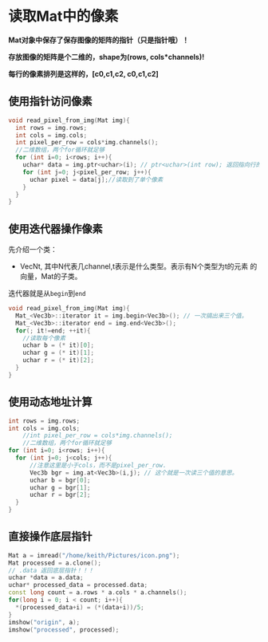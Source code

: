 # 读取Mat中的像素
**Mat对象中保存了保存图像的矩阵的指针（只是指针哦）！**

**存放图像的矩阵是个二维的，shape为(rows, cols*channels)!**

**每行的像素排列是这样的，[c0,c1,c2, c0,c1,c2]**

## 使用指针访问像素
```c++
void read_pixel_from_img(Mat img){
  int rows = img.rows;
  int cols = img.cols;
  int pixel_per_row = cols*img.channels();
  //二维数组，两个for循环就足够
  for (int i=0; i<rows; i++){
    uchar* data = img.ptr<uchar>(i); // ptr<uchar>(int row); 返回指向行的指针
    for (int j=0; j<pixel_per_row; j++){
      uchar pixel = data[j];//读取到了单个像素
    }
  }
}
```

## 使用迭代器操作像素
先介绍一个类：

- VecNt, 其中N代表几channel,t表示是什么类型。表示有N个类型为t的元素 的 向量，Mat的子类。

迭代器就是从`begin`到`end`
```c++
void read_pixel_from_img(Mat img){
  Mat_<Vec3b>::iterator it = img.begin<Vec3b>(); // 一次搞出来三个值。
  Mat_<Vec3b>::iterator end = img.end<Vec3b>();
  for(; it!=end; ++it){
    //读取每个像素
    uchar b = (* it)[0];
    uchar g = (* it)[1];
    uchar r = (* it)[2];
  }
}
```

## 使用动态地址计算
```c++
int rows = img.rows;
int cols = img.cols;
    //int pixel_per_row = cols*img.channels();
    //二维数组，两个for循环就足够
for (int i=0; i<rows; i++){
  for (int j=0; j<cols; j++){
      //注意这里是小于cols，而不是pixel_per_row.
      Vec3b bgr = img.at<Vec3b>(i,j); // 这个就是一次读三个值的意思。
      uchar b = bgr[0];
      uchar g = bgr[1];
      uchar r = bgr[2];
  }
}
```





## 直接操作底层指针

```c++
Mat a = imread("/home/keith/Pictures/icon.png");
Mat processed = a.clone();
// .data 返回底层指针！！！
uchar *data = a.data;
uchar* processed_data = processed.data;
const long count = a.rows * a.cols * a.channels();
for(long i = 0; i < count; i++){
  *(processed_data+i) = (*(data+i))/5;
}
imshow("origin", a);
imshow("processed", processed);
```

